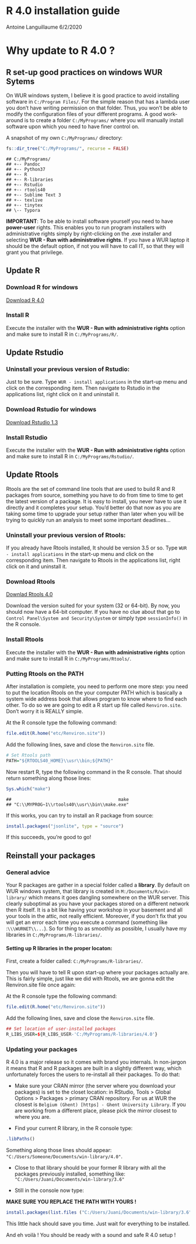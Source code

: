 R 4.0 installation guide
================
Antoine Languillaume
6/2/2020

# Why update to R 4.0 ?

## R set-up good practices on windows WUR Sytems

On WUR windows system, I believe it is good practice to avoid installing
software in `C:/Program Files/`. For the simple reason that has a lambda
user you don’t have writing permission on that folder. Thus, you won’t
be able to modify the configuration files of your different programs. A
good work-around is to create a folder `C:/MyPrograms/` where you will
manually install software upon which you need to have finer control on.

A snapshot of my own `C:/MyPrograms/` directory:

``` r
fs::dir_tree("C:/MyPrograms/", recurse = FALSE)
```

    ## C:/MyPrograms/
    ## +-- Pandoc
    ## +-- Python37
    ## +-- R
    ## +-- R-libraries
    ## +-- Rstudio
    ## +-- rtools40
    ## +-- Sublime Text 3
    ## +-- texlive
    ## +-- tinytex
    ## \-- Typora

**IMPORTANT**: To be able to install software yourself you need to have
**power-user** rights. This enables you to run program installers with
administrative rights simply by right-clicking on the .exe installer and
selecting **WUR - Run with administrative rights**. If you have a WUR
laptop it should be the default option, if not you will have to call IT,
so that they will grant you that privilege.

## Update R

### Download R for windows

[Download R 4.0](https://cran.r-project.org/bin/windows/base/%7D)

### Install R

Execute the installer with the **WUR - Run with administrative rights**
option and make sure to install R in `C:/MyPrograms/R/`.

## Update Rstudio

### Uninstall your previous version of Rstudio:

Just to be sure. Type `WUR - install applications` in the start-up menu
and click on the corresponding item. Then navigate to Rstudio in the
applications list, right click on it and uninstall it.

### Download Rstudio for windows

[Download
Rstudio 1.3](https://rstudio.com/products/rstudio/download/#download)

### Install Rstudio

Execute the installer with the **WUR - Run with administrative rights**
option and make sure to install R in `C:/MyPrograms/Rstudio/`.

## Update Rtools

Rtools are the set of command line tools that are used to build R and R
packages from source, something you have to do from time to time to get
the latest version of a package. It is easy to install, you never have
to use it directly and it completes your setup. You’d better do that now
as you are taking some time to upgrade your setup rather than later when
you will be trying to quickly run an analysis to meet some important
deadlines…

### Uninstall your previous version of Rtools:

If you already have Rtools installed, It should be version 3.5 or so.
Type `WUR - install applications` in the start-up menu and click on the
corresponding item. Then navigate to Rtools in the applications list,
right click on it and uninstall it.

### Download Rtools

[Downlad Rtools 4.0](https://cran.r-project.org/bin/windows/Rtools/)

Download the version suited for your system (32 or 64-bit). By now, you
should now have a 64-bit computer. If you have no clue about that go to
`Control Panel\System and Security\System` or simply type
`sessionInfo()` in the R console.

### Install Rtools

Execute the installer with the **WUR - Run with administrative rights**
option and make sure to install R in `C:/MyPrograms/Rtools/`.

### Putting Rtools on the PATH

After installation is complete, you need to perform one more step: you
need to put the location Rtools on the your computer PATH which is
basically a system wide address book that allows program to know where
to find each other. To do so we are going to edit a R start up file
called `Renviron.site`. Don’t worry it is REALLY simple.

At the R console type the following command:

``` r
file.edit(R.home("etc/Renviron.site"))
```

Add the following lines, save and close the `Renviron.site` file.

``` r
# Set Rtools path
PATH="${RTOOLS40_HOME}\\usr\\bin;${PATH}"
```

Now restart R, type the following command in the R console. That should
return something along those lines:

``` r
Sys.which("make")
```

    ##                                         make 
    ## "C:\\MYPROG~1\\rtools40\\usr\\bin\\make.exe"

If this works, you can try to install an R package from source:

``` r
install.packages("jsonlite", type = "source")
```

If this succeeds, you’re good to go\!

## Reinstall your packages

### General advice

Your R packages are gather in a special folder called a **library**. By
default on WUR windows system, that library is created in
`M:/Documents/R/win-library/` which means it goes dangling somewhere on
the WUR server. This clearly suboptimal as you have your packages stored
on a different network then R itself. It is a bit like having your
workshop in your basement and all your tools in the attic, not really
efficient. Moreover, if you don’t fix that you will get an error each
time you execute a command (something like :`\\\WURNET\\...`). So for
thing to as smoothly as possible, I usually have my libraries in
`C:/MyPrograms/R-libraries/`.

#### Setting up R libraries in the proper locaton:

First, create a folder called: `C:/MyPrograms/R-libraries/`.

Then you will have to tell R upon start-up where your packages actually
are. This is fairly simple, just like we did with Rtools, we are gonna
edit the Renviron.site file once again:

At the R console type the following command:

``` r
file.edit(R.home("etc/Renviron.site"))
```

Add the following lines, save and close the `Renviron.site` file.

``` r
## Set location of user-installed packages
R_LIBS_USER=${R_LIBS_USER-'C:/MyPrograms/R-libraries/4.0'}
```

### Updating your packages

R 4.0 is a major release so it comes with brand you internals. In
non-jargon it means that R and R packages are built in a slightly
different way, which unfortunately forces the users to re-install all
their packages. To do that:

  - Make sure your CRAN mirror (the server where you download your
    packages) is set to the closet location: in RStudio, Tools \> Global
    Options \> Packages \> primary CRAN repository. For us at WUR the
    closest is `Belgium (Ghent) [https] - Ghent University Library`. If
    you are working from a different place, please pick the mirror
    closest to where you are.

  - Find your current R library, in the R console type:

<!-- end list -->

``` r
.libPaths()
```

Something along those lines should appear:
`"C:/Users/Someone/Documents/win-library/4.0"`.

  - Close to that library should be your former R library with all the
    packages previously installed, something like:
    `"C:/Users/Juani/Documents/win-library/3.6"`

  - Still in the console now type:

**MAKE SURE YOU REPLACE THE PATH WITH YOURS \!**

``` r
install.packages(list.files ("C:/Users/Juani/Documents/win-library/3.6")) 
```

This little hack should save you time. Just wait for everything to be
installed.

And eh voilà \! You should be ready with a sound and safe R 4.0 setup \!
